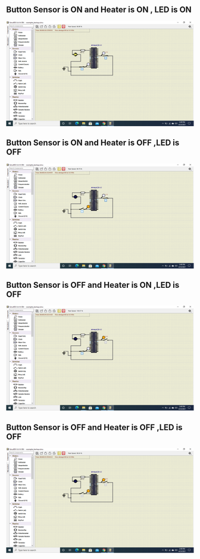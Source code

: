 ## Button Sensor is ON and Heater is ON , LED is ON
![](https://github.com/HarshDubey265091/EmbeddedActivity/blob/main/simulation/Screenshot%20(3).png)
## Button Sensor is ON and Heater is OFF ,LED is OFF
![](https://github.com/HarshDubey265091/EmbeddedActivity/blob/main/simulation/Screenshot%20(4).png)
## Button Sensor is OFF and Heater is ON ,LED is OFF
![](https://github.com/HarshDubey265091/EmbeddedActivity/blob/main/simulation/Screenshot%20(5).png)
## Button Sensor is OFF and Heater is OFF ,LED is OFF
![](https://github.com/HarshDubey265091/EmbeddedActivity/blob/main/simulation/Screenshot%20(6).png)

